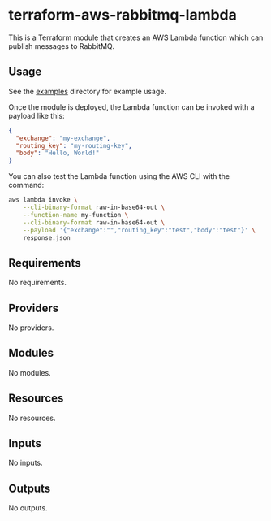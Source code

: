 # terraform-aws-rabbitmq-lambda
This is a Terraform module that creates an AWS Lambda function which can publish messages to RabbitMQ.

## Usage
See the [examples](./examples) directory for example usage.

Once the module is deployed, the Lambda function can be invoked with a payload like this:
```json
{
  "exchange": "my-exchange",
  "routing_key": "my-routing-key",
  "body": "Hello, World!"
}
```

You can also test the Lambda function using the AWS CLI with the command:
```bash
aws lambda invoke \
    --cli-binary-format raw-in-base64-out \
    --function-name my-function \
    --cli-binary-format raw-in-base64-out \
    --payload '{"exchange":"","routing_key":"test","body":"test"}' \
    response.json
```

<!-- BEGIN_TF_DOCS -->
## Requirements

No requirements.

## Providers

No providers.

## Modules

No modules.

## Resources

No resources.

## Inputs

No inputs.

## Outputs

No outputs.
<!-- END_TF_DOCS -->
